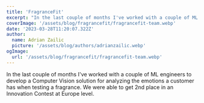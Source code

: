 ```yaml
---
title: 'FragranceFit'
excerpt: "In the last couple of months I've worked with a couple of ML engineers to develop a Computer Vision solution for analyzing the emotions a customer has when testing a fragrance. We were able to get 2nd place in an Innovation Contest at Europe level."
coverImage: '/assets/blog/fragrancefit/fragrancefit-team.webp'
date: '2023-03-28T11:20:07.322Z'
author:
  name: Adrian Zailic
  picture: '/assets/blog/authors/adrianzailic.webp'
ogImage:
  url: '/assets/blog/fragrancefit/fragrancefit-team.webp'
---
```


In the last couple of months I've worked with a couple of ML engineers to develop a Computer Vision solution for analyzing the emotions a customer has when testing a fragrance. We were able to get 2nd place in an Innovation Contest at Europe level.

